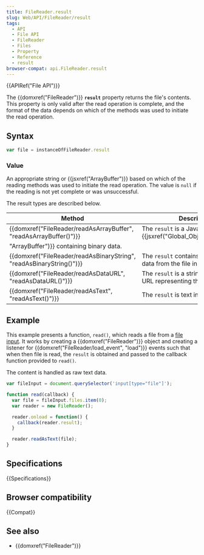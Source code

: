 ```yaml
---
title: FileReader.result
slug: Web/API/FileReader/result
tags:
  - API
  - File API
  - FileReader
  - Files
  - Property
  - Reference
  - result
browser-compat: api.FileReader.result
---
```

{{APIRef("File API")}}

The {{domxref("FileReader")}} **`result`** property returns the
file's contents. This property is only valid after the read operation is complete, and
the format of the data depends on which of the methods was used to initiate the read
operation.

## Syntax

```js
var file = instanceOfFileReader.result
```

### Value

An appropriate string or {{jsxref("ArrayBuffer")}} based on which of the reading methods
was used to initiate the read operation. The value is `null` if the reading
is not yet complete or was unsuccessful.

The result types are described below.

| Method                                                                                       | Description                                                                                                                               |
| -------------------------------------------------------------------------------------------- | ----------------------------------------------------------------------------------------------------------------------------------------- |
| {{domxref("FileReader/readAsArrayBuffer", "readAsArrayBuffer()")}}     | The `result` is a JavaScript {{jsxref("Global_Objects/ArrayBuffer",
        "ArrayBuffer")}} containing binary data. |
| {{domxref("FileReader/readAsBinaryString", "readAsBinaryString()")}} | The `result` contains the raw binary data from the file in a string.                                                                      |
| {{domxref("FileReader/readAsDataURL", "readAsDataURL()")}}                 | The `result` is a string with a `data:` URL representing the file's data.                                                                 |
| {{domxref("FileReader/readAsText", "readAsText()")}}                         | The `result` is text in a string.                                                                                                         |

## Example

This example presents a function, `read()`, which reads a file from a [file input](/en-US/docs/Web/HTML/Element/input/file). It works by creating a
{{domxref("FileReader")}} object and creating a listener for
{{domxref("FileReader/load_event", "load")}} events such that when then file is read,
the `result` is obtained and passed to the callback function provided to
`read()`.

The content is handled as raw text data.

```js
var fileInput = document.querySelector('input[type="file"]');

function read(callback) {
  var file = fileInput.files.item(0);
  var reader = new FileReader();

  reader.onload = function() {
    callback(reader.result);
  }

  reader.readAsText(file);
}
```

## Specifications

{{Specifications}}

## Browser compatibility

{{Compat}}

## See also

- {{domxref("FileReader")}}
